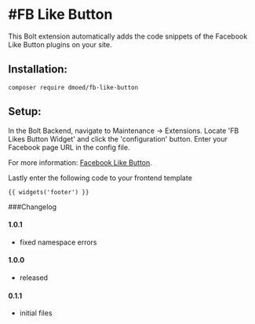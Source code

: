 #FB Like Button
==================
This Bolt extension automatically adds the code snippets of the Facebook Like Button plugins on your site.

## Installation:

```  
composer require dmoed/fb-like-button
```

## Setup: 

In the Bolt Backend, navigate to Maintenance -> Extensions. 
Locate 'FB Likes Button Widget' and click the 'configuration' button.
Enter your Facebook page URL in the config file.

For more information: [Facebook Like Button](https://developers.facebook.com/docs/plugins/like-button).

Lastly enter the following code to your frontend template

``` 
{{ widgets('footer') }}
```


###Changelog

#### 1.0.1

* fixed namespace errors

#### 1.0.0

* released

#### 0.1.1

* initial files